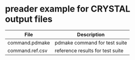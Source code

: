 # preader example for CRYSTAL output files

| File             | Description                      |
| ---------------- | -------------------------------- |
| command.pdmake   | pdmake command for test suite    |
| command.ref.csv  | reference results for test suite |
